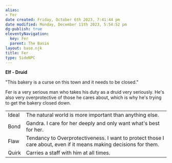 ```yaml
---
alias:
- Fer
date created: Friday, October 6th 2023, 7:41:44 pm
date modified: Monday, December 11th 2023, 5:54:52 pm
dg-publish: true
eleventyNavigation:
  key: Fer
  parent: The Basin
layout: base.njk
title: Fer
type: SideNPC
---
```


**Elf - Druid**

"This bakery is a curse on this town and it needs to be closed."

Fer is a very serious man who takes his duty as a druid very seriously. He's also very overprotective of those he cares about, which is why he's trying to get the bakery closed down.

|       |                                                                                                                   |
| -- | -- |
| Ideal | The natural world is more important than anything else.                                                           |
| Bond  | Gandra. I care for her deeply and only want what's best for her.                                                  |
| Flaw  | Tendancy to Overprotectiveness. I want to protect those I care about, even if it means making decisions for them. |
| Quirk | Carries a staff with him at all times.                                                                            |